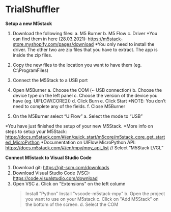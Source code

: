 # TrialShuffler

**Setup a new M5stack**

1. Download the following files:
  a.	M5 Burner
  b.	M5 Flow
  c.	Driver
  *You can find them in here (28.03.2021): https://m5stack-store.myshopify.com/pages/download
  *You only need to install the driver. The other two are zip files that you have to extract. The app is inside the zip files. 
  
2.	Copy the new files to the location you want to have them (eg. C:\ProgramFiles)	

3.	Connect the M5Stack to a USB port

4.	Open M5Burner
  a.	Choose the COM (~ USB connection)
  b.	Choose the device type on the left panel
  c.	Choose the version of the device you have (eg. UIFLOW(CORE2))
  d.	Click Burn
  e.	Click Start
    *NOTE: You don’t need to complete any of the fields.
  f.	Close M5Burner

5.	On the M5Burner select “UIFlow”
  a.	Select the mode to “USB”

*You have just finished the setup of your new M5Stack.
*More info on steps to setup your M5Stack: https://docs.m5stack.com/#/en/quick_start/m5core/m5stack_core_get_started_MicroPython
*Documentation on UIFlow MicroPython API: https://docs.m5stack.com/#/en/mpy/mpy_api_list // Select “M5Stack LVGL”


**Connect M5stack to Visual Studio Code**

1. Download git: https://git-scm.com/downloads
2. Download Visual Studio Code (VSC): https://code.visualstudio.com/download
3. Open VSC
  a. Click on "Extensions" on the left column
      > Install "Python"
      > Install "vscode-m5stack-mpy"
  b. Open the project you want to use on your M5stack
  c. Click on "Add M5Stack" on the bottom of the screen.
  d. Select the COM
